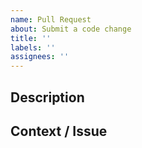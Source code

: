 ```yaml
---
name: Pull Request
about: Submit a code change
title: ''
labels: ''
assignees: ''
---
```


## Description

<!-- Provide a concise description of the changes in this PR. What does it do? -->

## Context / Issue

<!-- Reference the issue it resolves, for instance: Resolves #123 -->